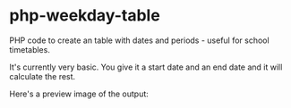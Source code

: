# php-weekday-table
PHP code to create an table with dates and periods - useful for school timetables.

It's currently very basic. You give it a start date and an end date and it will calculate the rest.

Here's a preview image of the output:


